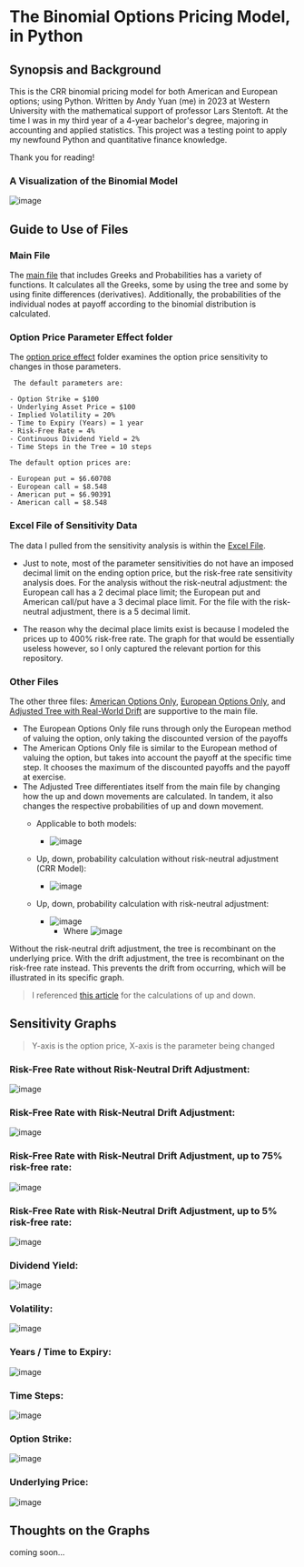 # The Binomial Options Pricing Model, in Python

## Synopsis and Background

This is the CRR binomial pricing model for both American and European options; using Python. Written by Andy Yuan (me) in 2023 at Western University with the mathematical support of professor Lars Stentoft. At the time I was in my third year of a 4-year bachelor's degree, majoring in accounting and applied statistics. This project was a testing point to apply my newfound Python and quantitative finance knowledge. 

Thank you for reading!

### A Visualization of the Binomial Model
![image](https://user-images.githubusercontent.com/125106540/233267193-514cf2d7-6b5e-4a42-80db-f4236f9cd045.png)

## Guide to Use of Files

### Main File
The [main file](https://github.com/andytyuan2/Binomial-Options_Pricing-Andy-Y/blob/main/Main%20File.py) that includes Greeks and Probabilities has a variety of functions. It calculates all the Greeks, some by using the tree and some by using finite differences (derivatives). Additionally, the probabilities of the individual nodes at payoff according to the binomial distribution is calculated. 

### Option Price Parameter Effect folder
The [option price effect](https://github.com/andytyuan2/Binomial-Options_Pricing-Andy-Y/tree/main/Option%20Price%20Parameter%20Effect) folder examines the option price sensitivity to changes in those parameters. 

     The default parameters are:

    - Option Strike = $100
    - Underlying Asset Price = $100
    - Implied Volatility = 20%
    - Time to Expiry (Years) = 1 year
    - Risk-Free Rate = 4%
    - Continuous Dividend Yield = 2%
    - Time Steps in the Tree = 10 steps
    
    The default option prices are:
    
    - European put = $6.60708
    - European call = $8.548
    - American put = $6.90391
    - American call = $8.548

### Excel File of Sensitivity Data 
The data I pulled from the sensitivity analysis is within the [Excel File](https://github.com/andytyuan2/Binomial-Options_Pricing-Andy-Y/blob/main/Excel%3B%20Options%20Price%20Sensitivity%20Analysis.xlsm). 
- Just to note, most of the parameter sensitivities do not have an imposed decimal limit on the ending option price, but the risk-free rate sensitivity analysis does. For the analysis without the risk-neutral adjustment: the European call has a 2 decimal place limit; the European put and American call/put have a 3 decimal place limit. For the file with the risk-neutral adjustment, there is a 5 decimal limit.

- The reason why the decimal place limits exist is because I modeled the prices up to 400% risk-free rate. The graph for that would be essentially useless however, so I only captured the relevant portion for this repository.

### Other Files
The other three files: [American Options Only](https://github.com/andytyuan2/Binomial-Options_Pricing-Andy-Y/blob/main/American%20Options%20Only.py), [European Options Only](https://github.com/andytyuan2/Binomial-Options_Pricing-Andy-Y/blob/main/European%20Options%20Only.py), and [Adjusted Tree with Real-World Drift](https://github.com/andytyuan2/Binomial-Options_Pricing-Andy-Y/blob/main/Adjusted%20Tree%20with%20Real-World%20Drift.py) are supportive to the main file. 
- The European Options Only file runs through only the European method of valuing the option, only taking the discounted version of the payoffs
- The American Options Only file is similar to the European method of valuing the option, but takes into account the payoff at the specific time step. It chooses the maximum of the discounted payoffs and the payoff at exercise.
- The Adjusted Tree differentiates itself from the main file by changing how the up and down movements are calculated. In tandem, it also changes the respective probabilities of up and down movement.
  - Applicable to both models: 
    - ![image](https://user-images.githubusercontent.com/125106540/233267645-5b94ea7d-c4df-47ac-829f-ad0641b18333.png)

  - Up, down, probability calculation without risk-neutral adjustment (CRR Model):
    - ![image](https://user-images.githubusercontent.com/125106540/233267484-b09b0d4c-226e-4590-a66e-a47cc289a29f.png)

  - Up, down, probability calculation with risk-neutral adjustment:
    - ![image](https://user-images.githubusercontent.com/125106540/233266813-042d0d08-f7ae-4954-b958-33b50e393b35.png)
      - Where ![image](https://user-images.githubusercontent.com/125106540/233266940-bdc620d6-afa3-4fb6-b057-9b9fd1d25da4.png)

Without the risk-neutral drift adjustment, the tree is recombinant on the underlying price. With the drift adjustment, the tree is recombinant on the risk-free rate instead. This prevents the drift from occurring, which will be illustrated in its specific graph.
> I referenced [this article](https://fbe.unimelb.edu.au/__data/assets/pdf_file/0010/2591884/170.pdf) for the calculations of up and down.

## Sensitivity Graphs
> Y-axis is the option price, X-axis is the parameter being changed

### Risk-Free Rate without Risk-Neutral Drift Adjustment:
![image](https://user-images.githubusercontent.com/125106540/231875230-f2ddda38-612e-4ca4-85e9-ec3cb476141a.png)

### Risk-Free Rate with Risk-Neutral Drift Adjustment:
![image](https://user-images.githubusercontent.com/125106540/231875608-c4b39b7b-c168-4538-9c80-59d77b51a6d4.png)

### Risk-Free Rate with Risk-Neutral Drift Adjustment, up to 75% risk-free rate:
![image](https://user-images.githubusercontent.com/125106540/233242638-5295569d-f0d6-4c65-85f7-0e833e1af761.png)

### Risk-Free Rate with Risk-Neutral Drift Adjustment, up to 5% risk-free rate:
![image](https://user-images.githubusercontent.com/125106540/233242870-f3f23069-184b-4d87-bf6c-a8ed890048d1.png)

### Dividend Yield:
![image](https://user-images.githubusercontent.com/125106540/231875795-c2f0400f-18a0-423f-977b-d3e5aa03cff3.png)

### Volatility:
![image](https://user-images.githubusercontent.com/125106540/231027488-6fbbca4e-db94-4918-9d8c-5d1ec22c9065.png)

### Years / Time to Expiry:
![image](https://user-images.githubusercontent.com/125106540/231875908-f597c952-0912-4f1a-968f-2ef51aa1a8b7.png)

### Time Steps:
![image](https://user-images.githubusercontent.com/125106540/231875992-9d56cb0a-ef20-41d4-861b-3bd7c5e3dd12.png)

### Option Strike:
![image](https://user-images.githubusercontent.com/125106540/231876066-e1cf0338-a5d3-4ba7-a7c7-444ba494379c.png)

### Underlying Price:
![image](https://user-images.githubusercontent.com/125106540/231876195-f7a7d929-d7d1-43b6-82f2-e5e654c5be03.png)

## Thoughts on the Graphs
coming soon...
<!-- 
### Risk-Free Rate without Risk-Neutral Drift Adjustment
### Risk-Free Rate with Risk-Neutral Drift Adjustment
### Risk-Free Rate with Risk-Neutral Drift Adjustment, up to 75% risk-free rate 
### Risk-Free Rate with Risk-Neutral Drift Adjustment, up to 5% risk-free rate
### Dividend Yield
### Volatility
### Years / Time to Expiry
The graph of the option's price in reaction to the change of the time to expiry is similar to a natural logarithm's graph. From option theory, this movement is expected as a an option's price is essentially intrinsic value + time value. With more time to expiry, there is more of an opportunity for the option to profit as the range of possible underlying prices becomes larger with more time given. In this case, since the up movement of the option is slightly more probable, hanging around **0.5000000105409483** to **0.5001176546431096**, the call option ends up more expensive than the put option. 

This graph also shows that the time premium is not the biggest determinant of option price. Even when time to expiry approaches 5 years, the option price does not change drastically. As seen in the other graphs, the option price can reach magnitudes of over $1000 under the right conditions. 

### Time Steps
### Option Strike
### Underlying Price
 -->
